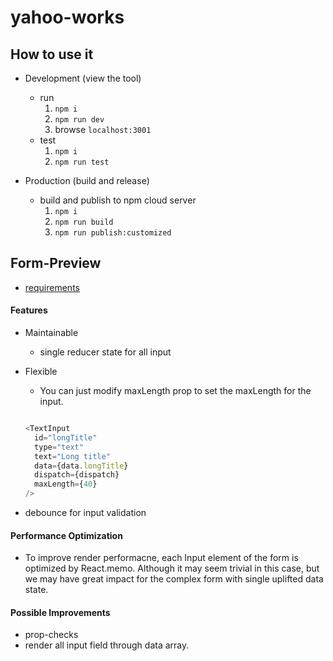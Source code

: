 # yahoo-works


## How to use it
* Development (view the tool)
    * run
        1. `npm i`
        2. `npm run dev`
        3. browse `localhost:3001`
    * test
        1. `npm i`
        2. `npm run test`

* Production (build and release)
    * build and publish to npm cloud server
        1. `npm i`
        2. `npm run build`
        3. `npm run publish:customized`


## Form-Preview
* [requirements](https://github.com/han3zeng/yahoo-works/wiki/Form-Requirements)

#### Features

* Maintainable
    * single reducer state for all input

* Flexible
    * You can just modify maxLength prop to set the maxLength for the input.

    ```js

    <TextInput
      id="longTitle"
      type="text"
      text="Long title"
      data={data.longTitle}
      dispatch={dispatch}
      maxLength={40}
    />

    ```

* debounce for input validation


#### Performance Optimization
* To improve render performacne, each Input element of the form is optimized by React.memo. Although it may seem trivial in this case, but we may have great impact for the complex form with single uplifted data state.

#### Possible Improvements
* prop-checks
* render all input field through data array.
